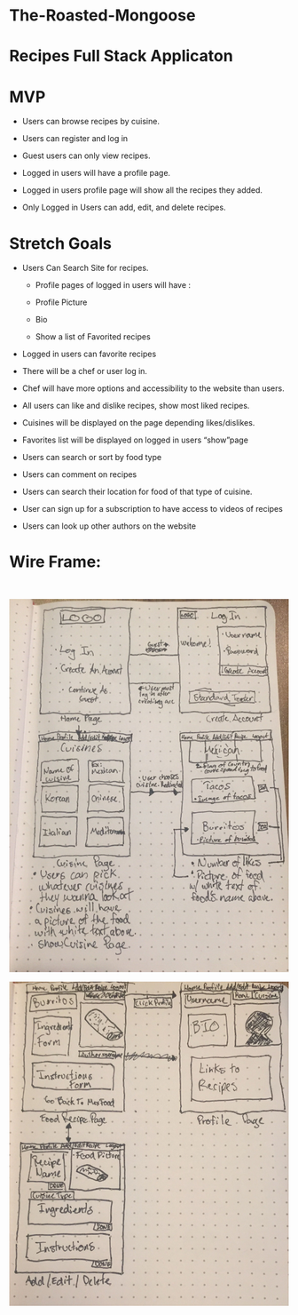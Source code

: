# The-Roasted-Mongoose

# Recipes Full Stack Applicaton

# MVP

  - Users can browse recipes by cuisine.

  - Users can register and log in

  - Guest users can only view recipes.

  - Logged in users will have a profile page.

  - Logged in users profile page will show all the recipes they added.

  - Only Logged in Users can add, edit, and delete recipes.

  	
# Stretch Goals


 - Users Can Search Site for recipes.

    - Profile pages of logged in users will have :

    - Profile Picture

    - Bio

    - Show a list of Favorited recipes

  - Logged in users can favorite recipes

  - There will be a chef or user log in.
  
  - Chef will have more options and accessibility to the website than users.

  - All users can like and dislike recipes, show most liked recipes.

  - Cuisines will be displayed on the page depending likes/dislikes.

  - Favorites list will be displayed on logged in users “show”page

  - Users can search or sort by food type

  - Users can comment on recipes

  - Users can search their location for food of that type of cuisine.

  - User can sign up for a subscription to have access to videos of recipes

  - Users can look up other authors on the website



# Wire Frame:

<br>


![alt text](./img/Project-2-WireFrame-pg1.jpg)

![alt text](./img/Project-2-WireFrame-pg2.jpg)











